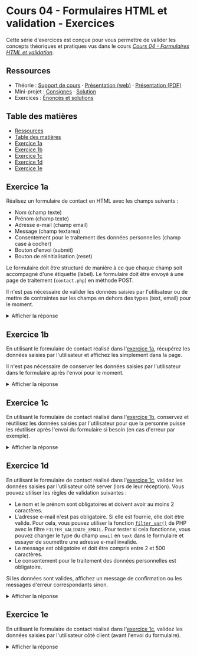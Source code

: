 # Cours 04 - Formulaires HTML et validation - Exercices

Cette série d'exercices est conçue pour vous permettre de valider les concepts
théoriques et pratiques vus dans le cours
_[Cours 04 - Formulaires HTML et validation](../01-theorie/README.md)_.

## Ressources

- Théorie : [Support de cours](../01-theorie/README.md) ·
  [Présentation (web)](https://heig-vd-progserv1-course.github.io/heig-vd-progserv1-course/04-formulaires-html-et-validation/01-theorie/index.html)
  ·
  [Présentation (PDF)](https://heig-vd-progserv1-course.github.io/heig-vd-progserv1-course/04-formulaires-html-et-validation/01-theorie/04-formulaires-html-et-validation-presentation.pdf)
- Mini-projet : [Consignes](../02-mini-project/README.md) ·
  [Solution](../02-mini-project/solution/)
- Exercices : [Énoncés et solutions](../03-exercices/README.md)

## Table des matières

- [Ressources](#ressources)
- [Table des matières](#table-des-matières)
- [Exercice 1a](#exercice-1a)
- [Exercice 1b](#exercice-1b)
- [Exercice 1c](#exercice-1c)
- [Exercice 1d](#exercice-1d)
- [Exercice 1e](#exercice-1e)

## Exercice 1a

Réalisez un formulaire de contact en HTML avec les champs suivants :

- Nom (champ texte)
- Prénom (champ texte)
- Adresse e-mail (champ email)
- Message (champ textarea)
- Consentement pour le traitement des données personnelles (champ case à cocher)
- Bouton d'envoi (submit)
- Bouton de réinitialisation (reset)

Le formulaire doit être structuré de manière à ce que chaque champ soit
accompagné d'une étiquette (label). Le formulaire doit être envoyé à une page de
traitement (`contact.php`) en méthode POST.

Il n'est pas nécessaire de valider les données saisies par l'utilisateur ou de
mettre de contraintes sur les champs en dehors des types (text, email) pour le
moment.

<details>
<summary>Afficher la réponse</summary>

```php
<!DOCTYPE html>
<html lang="fr">

<head>
    <title>Formulaire de contact</title>
</head>

<body>
    <h1>Formulaire de contact</h1>
    <form action="contact.php" method="POST">
        <label for="firstName">Prénom :</label><br>
        <input type="text" id="firstName" name="firstName">

        <br>

        <label for="lastName">Nom :</label><br>
        <input type="text" id="lastName" name="lastName">

        <br>

        <label for="email">Adresse e-mail :</label><br>
        <input type="email" id="email" name="email">

        <br>

        <br>

        <label for="message">Message :</label><br>
        <textarea id="message" name="message"></textarea>

        <br>

        <label for="consent">
            <input type="checkbox" id="consent" name="consent">
            J'accepte le traitement de mes données personnelles
        </label>

        <br>
        <br>

        <button type="submit">Envoyer</button>
        <button type="reset">Réinitialiser</button>
    </form>
</body>

</html>
```

</details>

## Exercice 1b

En utilisant le formulaire de contact réalisé dans
l'[exercice 1a](#exercice-1a), récupérez les données saisies par l'utilisateur
et affichez les simplement dans la page.

Il n'est pas nécessaire de conserver les données saisies par l'utilisateur dans
le formulaire après l'envoi pour le moment.

<details>
<summary>Afficher la réponse</summary>

```php
<?php
// Gère la soumission du formulaire
if ($_SERVER["REQUEST_METHOD"] == "POST") {
    $firstName = $_POST["firstName"];
    $lastName = $_POST["lastName"];
    $email = $_POST["email"];
    $message = $_POST["message"];
    $consent = isset($_POST["consent"]) ? true : false;

    echo "Prénom : " . $firstName . "<br>";
    echo "Nom : " . $lastName . "<br>";
    echo "Adresse e-mail : " . $email . "<br>";
    echo "Message : " . $message . "<br>";
    echo "Consentement : " . ($consent ? "Oui" : "Non") . "<br>";
}
?>

<!DOCTYPE html>
<html lang="fr">

<head>
    <title>Formulaire de contact</title>
</head>

<body>
    <h1>Formulaire de contact</h1>
    <form action="contact.php" method="POST">
        <label for="firstName">Prénom :</label><br>
        <input type="text" id="firstName" name="firstName">

        <br>

        <label for="lastName">Nom :</label><br>
        <input type="text" id="lastName" name="lastName">

        <br>

        <label for="email">Adresse e-mail :</label><br>
        <input type="email" id="email" name="email">

        <br>

        <label for="message">Message :</label><br>
        <textarea id="message" name="message"></textarea>

        <br>

        <label for="consent">
            <input type="checkbox" id="consent" name="consent">
            J'accepte le traitement de mes données personnelles
        </label>

        <br>
        <br>

        <button type="submit">Envoyer</button>
        <button type="reset">Réinitialiser</button>
    </form>
</body>

</html>
```

</details>

## Exercice 1c

En utilisant le formulaire de contact réalisé dans
l'[exercice 1b](#exercice-1b), conservez et réutilisez les données saisies par
l'utilisateur pour que la personne puisse les réutiliser après l'envoi du
formulaire si besoin (en cas d'erreur par exemple).

<details>
<summary>Afficher la réponse</summary>

```php
<?php
// Gère la soumission du formulaire
if ($_SERVER["REQUEST_METHOD"] == "POST") {
    $firstName = $_POST["firstName"];
    $lastName = $_POST["lastName"];
    $email = $_POST["email"];
    $message = $_POST["message"];
    $consent = isset($_POST["consent"]) ? true : false;

    echo "Prénom : " . $firstName . "<br>";
    echo "Nom : " . $lastName . "<br>";
    echo "Adresse e-mail : " . $email . "<br>";
    echo "Message : " . $message . "<br>";
    echo "Consentement : " . ($consent ? "Oui" : "Non") . "<br>";
}
?>

<!DOCTYPE html>
<html lang="fr">

<head>
    <title>Formulaire de contact</title>
</head>

<body>
    <h1>Formulaire de contact</h1>
    <form action="contact.php" method="POST">
        <label for="firstName">Prénom :</label><br>
        <input type="text" id="firstName" name="firstName" value="<?php echo isset($firstName) ? $firstName : ''; ?>">

        <br>

        <label for="lastName">Nom :</label><br>
        <input type="text" id="lastName" name="lastName" value="<?php echo isset($lastName) ? $lastName : ''; ?>">

        <br>

        <label for="email">Adresse e-mail :</label><br>
        <input type="email" id="email" name="email" value="<?php echo isset($email) ? $email : ''; ?>">

        <br>

        <label for="message">Message :</label><br>
        <textarea id="message" name="message"><?php echo isset($message) ? $message : ''; ?></textarea>

        <br>

        <label for="consent">
            <input type="checkbox" id="consent" name="consent" <?php echo isset($consent) && $consent ? 'checked' : ''; ?>>
            J'accepte le traitement de mes données personnelles
        </label>

        <br>
        <br>

        <button type="submit">Envoyer</button>
        <button type="reset">Réinitialiser</button>
    </form>
</body>

</html>
```

</details>

## Exercice 1d

En utilisant le formulaire de contact réalisé dans
l'[exercice 1c](#exercice-1c), validez les données saisies par l'utilisateur
côté server (lors de leur réception). Vous pouvez utiliser les règles de
validation suivantes :

- Le nom et le prénom sont obligatoires et doivent avoir au moins 2 caractères.
- L'adresse e-mail n'est pas obligatoire. Si elle est fournie, elle doit être
  valide. Pour cela, vous pouvez utiliser la fonction
  [`filter_var()`](https://www.php.net/manual/fr/function.filter-var.php) de PHP
  avec le filtre `FILTER_VALIDATE_EMAIL`. Pour tester si cela fonctionne, vous
  pouvez changer le type du champ `email` en `text` dans le formulaire et
  essayer de soumettre une adresse e-mail invalide.
- Le message est obligatoire et doit être compris entre 2 et 500 caractères.
- Le consentement pour le traitement des données personnelles est obligatoire.

Si les données sont valides, affichez un message de confirmation ou les messages
d'erreur correspondants sinon.

<details>
<summary>Afficher la réponse</summary>

```php
<?php
// Gère la soumission du formulaire
if ($_SERVER["REQUEST_METHOD"] == "POST") {
    $firstName = $_POST["firstName"];
    $lastName = $_POST["lastName"];
    $email = $_POST["email"];
    $message = $_POST["message"];
    $consent = isset($_POST["consent"]) ? true : false;

    // Par défaut, il n'y a pas d'erreurs
    $errors = [];

    // Validation des champs
    if (empty($firstName)) {
        array_push($errors, "Le prénom est obligatoire.");
    }

    if (strlen($firstName) < 2) {
        array_push($errors, "Le prénom doit contenir au moins 2 caractères.");
    }

    if (empty($lastName)) {
        array_push($errors, "Le nom est obligatoire.");
    }

    if (strlen($lastName) < 2) {
        array_push($errors, "Le nom doit contenir au moins 2 caractères.");
    }

    if (!empty($email) && !filter_var($email, FILTER_VALIDATE_EMAIL)) {
        array_push($errors, "L'adresse e-mail est invalide.");
    }

    if (empty($message)) {
        array_push($errors, "Le message est obligatoire.");
    }

    if (strlen($message) < 2 || strlen($message) > 500) {
        array_push($errors, "Le message doit contenir entre 2 et 500 caractères.");
    }

    if (!$consent) {
        array_push($errors, "Vous devez accepter le traitement de vos données personnelles.");
    }
}
?>

<!DOCTYPE html>
<html lang="fr">

<head>
    <title>Formulaire de contact</title>
</head>

<body>
    <h1>Formulaire de contact</h1>

    <?php if ($_SERVER["REQUEST_METHOD"] == "POST") { ?>
        <?php if (empty($errors)) { ?>
            <p style="color: green;">Le formulaire a été soumis avec succès !</p>
        <?php } else { ?>
            <p style="color: red;">Le formulaire contient des erreurs :</p>
            <ul>
                <?php foreach ($errors as $error) { ?>
                    <li><?php echo $error; ?></li>
                <?php } ?>
            </ul>
        <?php } ?>
    <?php } ?>

    <form action="contact.php" method="POST">
        <label for="firstName">Prénom :</label><br>
        <input type="text" id="firstName" name="firstName" value="<?php echo isset($firstName) ? $firstName : ''; ?>">

        <br>

        <label for="lastName">Nom :</label><br>
        <input type="text" id="lastName" name="lastName" value="<?php echo isset($lastName) ? $lastName : ''; ?>">

        <br>

        <label for="email">Adresse e-mail :</label><br>
        <input type="email" id="email" name="email" value="<?php echo isset($email) ? $email : ''; ?>">

        <br>

        <label for="message">Message :</label><br>
        <textarea id="message" name="message"><?php echo isset($message) ? $message : ''; ?></textarea>

        <br>

        <label for="consent">
            <input type="checkbox" id="consent" name="consent" <?php echo isset($consent) && $consent ? 'checked' : ''; ?>>
            J'accepte le traitement de mes données personnelles
        </label>

        <br>
        <br>

        <button type="submit">Envoyer</button>
        <button type="reset">Réinitialiser</button>
    </form>
</body>

</html>
```

</details>

## Exercice 1e

En utilisant le formulaire de contact réalisé dans
l'[exercice 1c](#exercice-1d), validez les données saisies par l'utilisateur
côté client (avant l'envoi du formulaire).

<details>
<summary>Afficher la réponse</summary>

```php
<?php
// Gère la soumission du formulaire
if ($_SERVER["REQUEST_METHOD"] == "POST") {
    $firstName = $_POST["firstName"];
    $lastName = $_POST["lastName"];
    $email = $_POST["email"];
    $message = $_POST["message"];
    $consent = isset($_POST["consent"]) ? true : false;

    // Par défaut, il n'y a pas d'erreurs
    $errors = [];

    // Validation des champs
    if (empty($firstName)) {
        array_push($errors, "Le prénom est obligatoire.");
    }

    if (strlen($firstName) < 2) {
        array_push($errors, "Le prénom doit contenir au moins 2 caractères.");
    }

    if (empty($lastName)) {
        array_push($errors, "Le nom est obligatoire.");
    }

    if (strlen($lastName) < 2) {
        array_push($errors, "Le nom doit contenir au moins 2 caractères.");
    }

    if (!empty($email) && !filter_var($email, FILTER_VALIDATE_EMAIL)) {
        array_push($errors, "L'adresse e-mail est invalide.");
    }

    if (empty($message)) {
        array_push($errors, "Le message est obligatoire.");
    }

    if (strlen($message) < 2 || strlen($message) > 500) {
        array_push($errors, "Le message doit contenir entre 2 et 500 caractères.");
    }

    if (!$consent) {
        array_push($errors, "Vous devez accepter le traitement de vos données personnelles.");
    }
}
?>

<!DOCTYPE html>
<html lang="fr">

<head>
    <title>Formulaire de contact</title>
</head>

<body>
    <h1>Formulaire de contact</h1>

    <?php if ($_SERVER["REQUEST_METHOD"] == "POST") { ?>
        <?php if (empty($errors)) { ?>
            <p style="color: green;">Le formulaire a été soumis avec succès !</p>
        <?php } else { ?>
            <p style="color: red;">Le formulaire contient des erreurs :</p>
            <ul>
                <?php foreach ($errors as $error) { ?>
                    <li><?php echo $error; ?></li>
                <?php } ?>
            </ul>
        <?php } ?>
    <?php } ?>

    <form action="contact.php" method="POST">
        <label for="firstName">Prénom :</label><br>
        <input type="text" id="firstName" name="firstName" value="<?php echo isset($firstName) ? $firstName : ''; ?>" required>

        <br>

        <label for="lastName">Nom :</label><br>
        <input type="text" id="lastName" name="lastName" value="<?php echo isset($lastName) ? $lastName : ''; ?>" required>

        <br>

        <label for="email">Adresse e-mail :</label><br>
        <input type="email" id="email" name="email" value="<?php echo isset($email) ? $email : ''; ?>">

        <br>

        <label for="message">Message :</label><br>
        <textarea id="message" name="message" required><?php echo isset($message) ? $message : ''; ?></textarea>

        <br>

        <label for="consent">
            <input type="checkbox" id="consent" name="consent" <?php echo isset($consent) && $consent ? 'checked' : ''; ?> required>
            J'accepte le traitement de mes données personnelles
        </label>

        <br>
        <br>

        <button type="submit">Envoyer</button>
        <button type="reset">Réinitialiser</button>
    </form>
</body>

</html>
```

</details>
